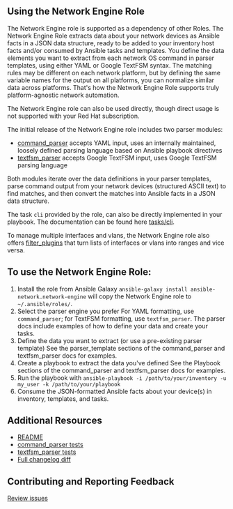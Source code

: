Using the Network Engine Role
----------------------------------

The Network Engine role is supported as a dependency of other Roles. The Network Engine Role extracts data about your network devices as Ansible facts in a JSON data structure, ready to be added to your inventory host facts and/or consumed by Ansible tasks and templates. You define the data elements you want to extract from each network OS command in parser templates, using either YAML or Google TextFSM syntax. The matching rules may be different on each network platform, but by defining the same variable names for the output on all platforms, you can normalize similar data across platforms. That's how the Network Engine Role supports truly platform-agnostic network automation.

The Network Engine role can also be used directly, though direct usage is not supported with your Red Hat subscription.

The initial release of the Network Engine role includes two parser modules:
* [command_parser](https://github.com/ansible-network/network-engine/blob/devel/docs/user_guide/command_parser.md) accepts YAML input, uses an internally maintained, loosely defined parsing language based on Ansible playbook directives
* [textfsm_parser](https://github.com/ansible-network/network-engine/blob/devel/docs/user_guide/textfsm_parser.md) accepts Google TextFSM input, uses Google TextFSM parsing language

Both modules iterate over the data definitions in your parser templates, parse command output from your network devices (structured ASCII text) to find matches, and then convert the matches into Ansible facts in a JSON data structure.

The task ```cli``` provided by the role, can also be directly implemented in your playbook. The documentation can be found here [tasks/cli](https://github.com/ansible-network/network-engine/blob/devel/docs/tasks/cli.md).

To manage multiple interfaces and vlans, the Network Engine role also offers [filter_plugins](https://github.com/ansible-network/network-engine/blob/devel/docs/plugins/filter_plugins.md) that turn lists of interfaces or vlans into ranges and vice versa.

To use the Network Engine Role:
----------------------------------------
1. Install the role from Ansible Galaxy
`ansible-galaxy install ansible-network.network-engine` will copy the Network Engine role to `~/.ansible/roles/`.
1. Select the parser engine you prefer
For YAML formatting, use `command_parser`; for TextFSM formatting, use `textfsm_parser`. The parser docs include
examples of how to define your data and create your tasks.
1. Define the data you want to extract (or use a pre-existing parser template)
See the parser_template sections of the command_parser and textfsm_parser docs for examples.
1. Create a playbook to extract the data you've defined
See the Playbook sections of the command_parser and textfsm_parser docs for examples.
1. Run the playbook with `ansible-playbook -i /path/to/your/inventory -u my_user -k /path/to/your/playbook`
1. Consume the JSON-formatted Ansible facts about your device(s) in inventory, templates, and tasks.

Additional Resources
-------------------------------------

* [README](https://galaxy.ansible.com/ansible-network/network-engine/#readme)
* [command_parser tests](https://github.com/ansible-network/network-engine/tree/devel/tests/command_parser)
* [textfsm_parser tests](https://github.com/ansible-network/network-engine/tree/devel/tests/textfsm_parser)
* [Full changelog diff](https://github.com/ansible-network/network-engine/blob/devel/CHANGELOG.rst)

Contributing and Reporting Feedback
-------------------------------------
[Review issues](https://github.com/ansible-network/network-engine/issues)
